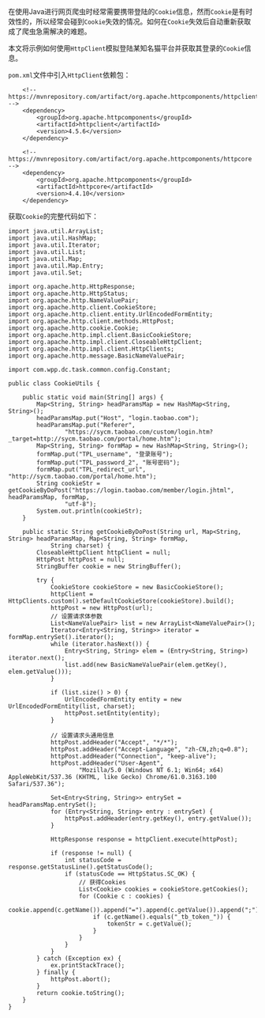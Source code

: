 在使用Java进行网页爬虫时经常需要携带登陆的`Cookie`信息，然而`Cookie`是有时效性的，所以经常会碰到`Cookie`失效的情况。如何在`Cookie`失效后自动重新获取成了爬虫急需解决的难题。

本文将示例如何使用`HttpClient`模拟登陆某知名猫平台并获取其登录的`Cookie`信息。

`pom.xml`文件中引入`HttpClient`依赖包：

		<!-- https://mvnrepository.com/artifact/org.apache.httpcomponents/httpclient -->
		<dependency>
			<groupId>org.apache.httpcomponents</groupId>
			<artifactId>httpclient</artifactId>
			<version>4.5.6</version>
		</dependency>
 
		<!-- https://mvnrepository.com/artifact/org.apache.httpcomponents/httpcore -->
		<dependency>
			<groupId>org.apache.httpcomponents</groupId>
			<artifactId>httpcore</artifactId>
			<version>4.4.10</version>
		</dependency>

获取`Cookie`的完整代码如下：

	import java.util.ArrayList;
	import java.util.HashMap;
	import java.util.Iterator;
	import java.util.List;
	import java.util.Map;
	import java.util.Map.Entry;
	import java.util.Set;
	 
	import org.apache.http.HttpResponse;
	import org.apache.http.HttpStatus;
	import org.apache.http.NameValuePair;
	import org.apache.http.client.CookieStore;
	import org.apache.http.client.entity.UrlEncodedFormEntity;
	import org.apache.http.client.methods.HttpPost;
	import org.apache.http.cookie.Cookie;
	import org.apache.http.impl.client.BasicCookieStore;
	import org.apache.http.impl.client.CloseableHttpClient;
	import org.apache.http.impl.client.HttpClients;
	import org.apache.http.message.BasicNameValuePair;
	 
	import com.wpp.dc.task.common.config.Constant;
	 
	public class CookieUtils {
	 
		public static void main(String[] args) {
			Map<String, String> headParamsMap = new HashMap<String, String>();
			headParamsMap.put("Host", "login.taobao.com");
			headParamsMap.put("Referer",
					"https://sycm.taobao.com/custom/login.htm?_target=http://sycm.taobao.com/portal/home.htm");
			Map<String, String> formMap = new HashMap<String, String>();
			formMap.put("TPL_username", "登录账号");
			formMap.put("TPL_password_2", "账号密码");
			formMap.put("TPL_redirect_url", "http://sycm.taobao.com/portal/home.htm");
			String cookieStr = getCookieByDoPost("https://login.taobao.com/member/login.jhtml", headParamsMap, formMap,
					"utf-8");
			System.out.println(cookieStr);
		}
	 
		public static String getCookieByDoPost(String url, Map<String, String> headParamsMap, Map<String, String> formMap,
				String charset) {
			CloseableHttpClient httpClient = null;
			HttpPost httpPost = null;
			StringBuffer cookie = new StringBuffer();
	 
			try {
				CookieStore cookieStore = new BasicCookieStore();
				httpClient = HttpClients.custom().setDefaultCookieStore(cookieStore).build();
				httpPost = new HttpPost(url);
				// 设置请求体参数
				List<NameValuePair> list = new ArrayList<NameValuePair>();
				Iterator<Entry<String, String>> iterator = formMap.entrySet().iterator();
				while (iterator.hasNext()) {
					Entry<String, String> elem = (Entry<String, String>) iterator.next();
					list.add(new BasicNameValuePair(elem.getKey(), elem.getValue()));
				}
	 
				if (list.size() > 0) {
					UrlEncodedFormEntity entity = new UrlEncodedFormEntity(list, charset);
					httpPost.setEntity(entity);
				}
				
				// 设置请求头通用信息
				httpPost.addHeader("Accept", "*/*");
				httpPost.addHeader("Accept-Language", "zh-CN,zh;q=0.8");
				httpPost.addHeader("Connection", "keep-alive");
				httpPost.addHeader("User-Agent",
						"Mozilla/5.0 (Windows NT 6.1; Win64; x64) AppleWebKit/537.36 (KHTML, like Gecko) Chrome/61.0.3163.100 Safari/537.36");
	 
				Set<Entry<String, String>> entrySet = headParamsMap.entrySet();
				for (Entry<String, String> entry : entrySet) {
					httpPost.addHeader(entry.getKey(), entry.getValue());
				}
	 
				HttpResponse response = httpClient.execute(httpPost);
	 
				if (response != null) {
					int statusCode = response.getStatusLine().getStatusCode();
					if (statusCode == HttpStatus.SC_OK) {
						// 获得Cookies
						List<Cookie> cookies = cookieStore.getCookies();
						for (Cookie c : cookies) {
							cookie.append(c.getName()).append("=").append(c.getValue()).append(";");
							if (c.getName().equals("_tb_token_")) {
								tokenStr = c.getValue();
							}
						}
					}
				}
			} catch (Exception ex) {
				ex.printStackTrace();
			} finally {
				httpPost.abort();
			}
			return cookie.toString();
		}
	}